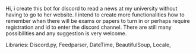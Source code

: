 Hi, i create this bot for discord to read a news at my university without having to go to her website. 
I intend to create more functionalities how to remember when there will be exams or papers to turn in or perhaps require registration and id to enter the discord channel.
There are still many possibilities and any suggestion is very welcome. 

Libraries: 
Discord.py,
Feedparser,
DateTime,
BeautifulSoup,
Locale,
